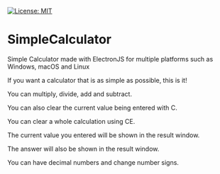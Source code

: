 [![License: MIT](https://img.shields.io/badge/License-MIT-yellow.svg)](https://opensource.org/licenses/MIT)
# SimpleCalculator
Simple Calculator made with ElectronJS for multiple platforms such as Windows, macOS and Linux

If you want a calculator that is as simple as possible, this is it!

You can multiply, divide, add and subtract.

You can also clear the current value being entered with C.

You can clear a whole calculation using CE.

The current value you entered will be shown in the result window.

The answer will also be shown in the result window.

You can have decimal numbers and change number signs.
